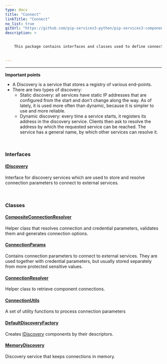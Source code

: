 ```yaml
---
type: docs
title: "Connect"
linkTitle: "Connect"
no_list: true
gitUrl: "https://github.com/pip-services3-python/pip-services3-components-python"
description: >
    

    This package contains interfaces and classes used to define connection parameters
    
    
---
```

---

**Important points**

- A Discovery is a service that stores a registry of various end-points.  
- There are two types of discovery: 
   - Static discovery: all services have static IP addresses that are configured from the start and don't change along the way. As of lately, it is used more often than dynamic, because it is simpler to use and more reliable.  
   - Dynamic discovery: every time a service starts, it registers its address in the discovery service. Clients then ask to resolve the address by which the requested service can be reached. The service has a general name, by which other services can resolve it.  

<div class="module-body"> 

<br>

### Interfaces

#### [IDiscovery](idiscovery)
Interface for discovery services which are used to store and resolve connection parameters
to connect to external services.

<br>

### Classes

#### [CompositeConnectionResolver](composite_connection_resolver)
Helper class that resolves connection and credential parameters,
validates them and generates connection options.

#### [ConnectionParams](connection_params)
Contains connection parameters to connect to external services.
They are used together with credential parameters, but usually stored
separately from more protected sensitive values.

#### [ConnectionResolver](connection_resolver)
Helper class to retrieve component connections.

#### [ConnectionUtils](connection_utils)
A set of utility functions to process connection parameters

#### [DefaultDiscoveryFactory](default_discovery_factory)
Creates [IDiscovery](idiscovery) components by their descriptors.

#### [MemoryDiscovery](memory_discovery)
Discovery service that keeps connections in memory.


</div>
